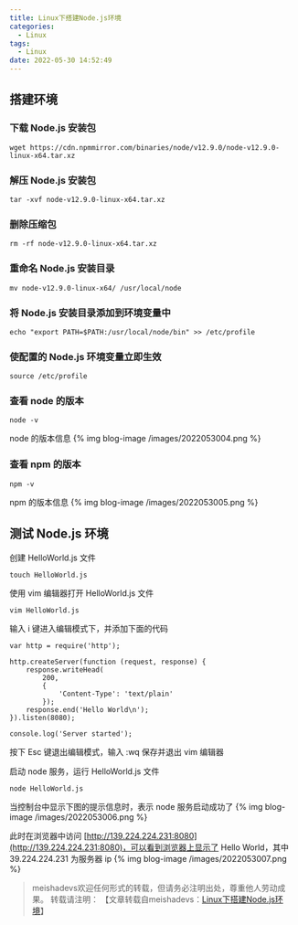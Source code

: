 ```yaml
---
title: Linux下搭建Node.js环境
categories:
  - Linux
tags:
  - Linux
date: 2022-05-30 14:52:49
---
```


## 搭建环境

### 下载 Node.js 安装包

	wget https://cdn.npmmirror.com/binaries/node/v12.9.0/node-v12.9.0-linux-x64.tar.xz
	
### 解压 Node.js 安装包

	tar -xvf node-v12.9.0-linux-x64.tar.xz
	
### 删除压缩包

	rm -rf node-v12.9.0-linux-x64.tar.xz
	
### 重命名 Node.js 安装目录

	mv node-v12.9.0-linux-x64/ /usr/local/node
	
### 将 Node.js 安装目录添加到环境变量中

	echo "export PATH=$PATH:/usr/local/node/bin" >> /etc/profile
	
### 使配置的 Node.js 环境变量立即生效

	source /etc/profile
	
### 查看 node 的版本

	node -v
	
node 的版本信息
{% img blog-image /images/2022053004.png %}

### 查看 npm 的版本

	npm -v
	
npm 的版本信息
{% img blog-image /images/2022053005.png %}

## 测试 Node.js 环境

创建 HelloWorld.js 文件

	touch HelloWorld.js
	
使用 vim 编辑器打开 HelloWorld.js 文件

	vim HelloWorld.js
	
输入 i 键进入编辑模式下，并添加下面的代码

	var http = require('http');

	http.createServer(function (request, response) {
		response.writeHead(
			200,
			{
				'Content-Type': 'text/plain'
			});
		response.end('Hello World\n');
	}).listen(8080);

	console.log('Server started');
	
按下 Esc 键退出编辑模式，输入 :wq 保存并退出 vim 编辑器

启动 node 服务，运行 HelloWorld.js 文件

	node HelloWorld.js
	
当控制台中显示下图的提示信息时，表示 node 服务启动成功了
{% img blog-image /images/2022053006.png %}

此时在浏览器中访问 [http://139.224.224.231:8080](http://139.224.224.231:8080)，可以看到浏览器上显示了 Hello World，其中 39.224.224.231 为服务器 ip
{% img blog-image /images/2022053007.png %}

> meishadevs欢迎任何形式的转载，但请务必注明出处，尊重他人劳动成果。
转载请注明： 【文章转载自meishadevs：[Linux下搭建Node.js环境](http://meishadevs.com/blog/Linux下搭建Node-js环境)】